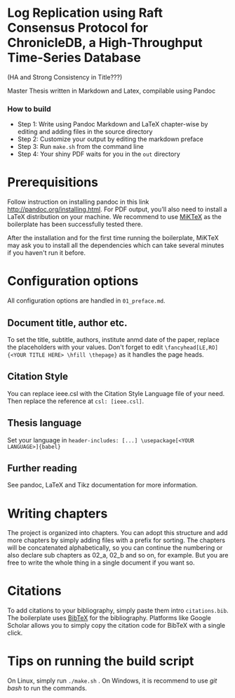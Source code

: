 # Log Replication using Raft Consensus Protocol for ChronicleDB, a High-Throughput Time-Series Database

(HA and Strong Consistency in Title???)

Master Thesis written in Markdown and Latex, compilable using Pandoc

### How to build

- Step 1: Write using Pandoc Markdown and LaTeX chapter-wise by editing and adding files in the source directory
- Step 2: Customize your output by editing the markdown preface
- Step 3: Run `make.sh` from the command line
- Step 4: Your shiny PDF waits for you in the `out` directory

# Prerequisitions

Follow instruction on installing pandoc in this link http://pandoc.org/installing.html. For PDF output, you’ll also need to install a LaTeX distribution on your machine. We recommend to use [MiKTeX](https://miktex.org/download) as the boilerplate has been successfully tested there.

After the installation and for the first time running the boilerplate, MiKTeX may ask you to install all the dependencies which can take several minutes if you haven't run it before.

# Configuration options

All configuration options are handled in `01_preface.md`.

## Document title, author etc.

To set the title, subtitle, authors, institute anmd date of the paper, replace the placeholders with your values. Don't forget to edit `\fancyhead[LE,RO]{<YOUR TITLE HERE> \hfill \thepage}` as it handles the page heads.

## Citation Style

You can replace ieee.csl with the Citation Style Language file of your need. Then replace the reference at `csl: [ieee.csl]`.

## Thesis language

Set your language in `header-includes: [...] \usepackage[<YOUR LANGUAGE>]{babel}`

## Further reading

See pandoc, LaTeX and Tikz documentation for more information.

# Writing chapters

The project is organized into chapters. You can adopt this structure and add more chapters by simply adding files with a prefix for sorting. The chapters will be concatenated alphabetically, so you can continue the numbering or also declare sub chapters as 02_a, 02_b and so on, for example. But you are free to write the whole thing in a single document if you want so.

# Citations

To add citations to your bibliography, simply paste them intro `citations.bib`. The boilerplate uses [BibTeX](http://www.bibtex.org/Using/de/) for the bibliography. Platforms like Google Scholar allows you to simply copy the citation code for BibTeX with a single click.

# Tips on running the build script

On Linux, simply run `./make.sh` . On Windows, it is recommend to use *git bash* to run the commands.